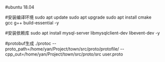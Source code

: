 #ubuntu 18.04

#安装编译环境
sudo apt update
sudo apt upgrade
sudo apt install cmake gcc g++ build-essential -y

#安装依赖库
sudo apt install mysql-server libmysqlclient-dev libevent-dev -y

#protobuf生成
./protoc --proto_path=/home/yan/Project/town/src/proto/protofile/ --cpp_out=/home/yan/Project/town/src/proto/src user.proto